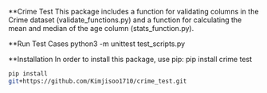 **Crime Test
This package includes a function for validating columns in the Crime dataset (validate_functions.py) and a function for calculating the mean and median of the age column (stats_function.py).

**Run Test Cases
python3 -m unittest test_scripts.py

**Installation
In order to install this package, use pip:
pip install crime test

```bash
pip install 
git+https://github.com/Kimjisoo1710/crime_test.git


